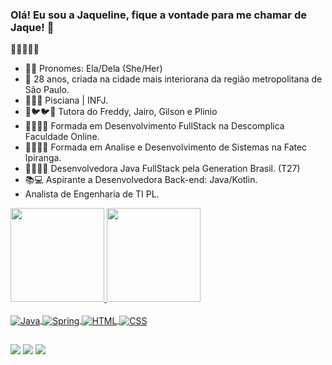 ### Olá! Eu sou a Jaqueline, fique a vontade para me chamar de Jaque! 🦆

👋👩🏻‍💻🦆

- 🙋‍♀️ Pronomes: Ela/Dela (She/Her)
- 🍁 28 anos, criada na cidade mais interiorana da região metropolitana de São Paulo. 
- 🐠🧝‍♀️ Pisciana | INFJ.
- 🐶🐦🐦🐉 Tutora do Freddy, Jairo, Gilson e Plinio
- 👩‍💻👩‍🎓 Formada em Desenvolvimento FullStack na Descomplica Faculdade Online. 
- 👩‍💻👩‍🎓 Formada em Analise e Desenvolvimento de Sistemas na Fatec Ipiranga.
- 👩‍💻👩‍🎓 Desenvolvedora Java FullStack pela Generation Brasil. (T27)
- 📚💻 Aspirante a Desenvolvedora Back-end: Java/Kotlin.
- Analista de Engenharia de TI PL.

<div>
  <a href="https://github.com/jaquecantarino">
  <img height="150em" src="https://github-readme-stats.vercel.app/api?username=jaquecantarino&show_icons=true&theme=highcontrast&include_all_commits=true&count_private=true"/>
  <img height="150em" src="https://github-readme-stats.vercel.app/api/top-langs/?username=jaquecantarino&layout=compact&langs_count=7&theme=highcontrast"/>
</div>
  
  <div style="display: inline_block"><br>
     <img align="center" alt="Java" src="https://camo.githubusercontent.com/6cbecd63a9a8f83ee186885c446938820ffa8304942a284ee6e1e2acb2bfd822/68747470733a2f2f696d672e736869656c64732e696f2f62616467652f6a6176612d2532334544384230302e7376673f7374796c653d666f722d7468652d6261646765266c6f676f3d6a617661266c6f676f436f6c6f723d7768697465">
    <img align="center" alt="Spring" src="https://camo.githubusercontent.com/49f645b5e439b0d748424412207eae5748b81d77563f866d8528f60c66b669e1/68747470733a2f2f696d672e736869656c64732e696f2f62616467652f737072696e672d2532333644423333462e7376673f7374796c653d666f722d7468652d6261646765266c6f676f3d737072696e67266c6f676f436f6c6f723d7768697465">
  <img align="center" alt="HTML" src="https://camo.githubusercontent.com/d63d473e728e20a286d22bb2226a7bf45a2b9ac6c72c59c0e61e9730bfe4168c/68747470733a2f2f696d672e736869656c64732e696f2f62616467652f48544d4c352d4533344632363f7374796c653d666f722d7468652d6261646765266c6f676f3d68746d6c35266c6f676f436f6c6f723d7768697465">
  <img align="center" alt="CSS" src="https://camo.githubusercontent.com/3a0f693cfa032ea4404e8e02d485599bd0d192282b921026e89d271aaa3d7565/68747470733a2f2f696d672e736869656c64732e696f2f62616467652f435353332d3135373242363f7374796c653d666f722d7468652d6261646765266c6f676f3d63737333266c6f676f436f6c6f723d7768697465">
</div>
  
 ##
 
<div> 
  <a href="https://instagram.com/jaquecantarino" target="_blank"><img src="https://img.shields.io/badge/-Instagram-%23E4405F?style=for-the-badge&logo=instagram&logoColor=white" target="_blank"></a>
  <a href = "mailto:jaquelinecantarinoc@gmail.com"><img src="https://img.shields.io/badge/-Gmail-%23333?style=for-the-badge&logo=gmail&logoColor=white" target="_blank"></a>
  <a href="https://www.linkedin.com/in/jaquelinecassimiro" target="_blank"><img src="https://img.shields.io/badge/-LinkedIn-%230077B5?style=for-the-badge&logo=linkedin&logoColor=white" target="_blank"></a>
 </div>
  
  

